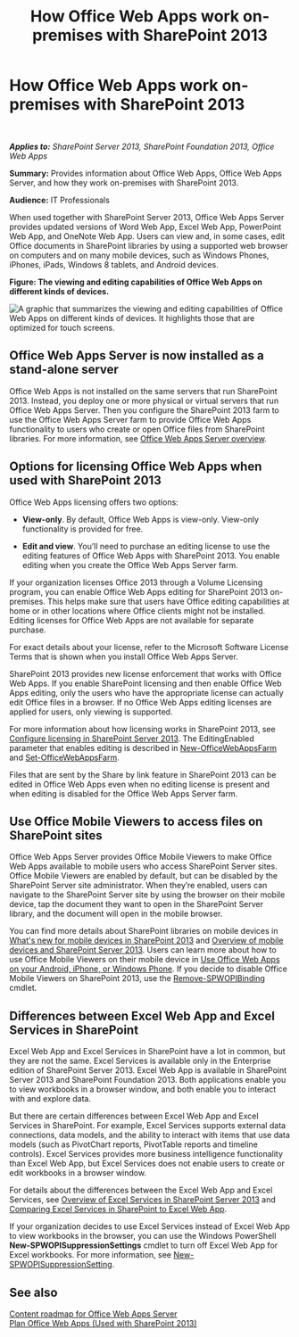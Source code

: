 ﻿---
title: How Office Web Apps work on-premises with SharePoint 2013
TOCTitle: Office Web Apps on-premises with SharePoint 2013
ms:assetid: 8480064e-14a4-4b46-ad6b-0c836b192af2
ms:mtpsurl: https://technet.microsoft.com/en-us/library/Ff431685(v=office.15)
ms:contentKeyID: 48409067
ms.date: 07/24/2014
mtps_version: v=office.15
---

# How Office Web Apps work on-premises with SharePoint 2013

 

_**Applies to:** SharePoint Server 2013, SharePoint Foundation 2013, Office Web Apps_


**Summary:** Provides information about Office Web Apps, Office Web Apps Server, and how they work on-premises with SharePoint 2013.

**Audience:** IT Professionals

When used together with SharePoint Server 2013, Office Web Apps Server provides updated versions of Word Web App, Excel Web App, PowerPoint Web App, and OneNote Web App. Users can view and, in some cases, edit Office documents in SharePoint libraries by using a supported web browser on computers and on many mobile devices, such as Windows Phones, iPhones, iPads, Windows 8 tablets, and Android devices.


**Figure: The viewing and editing capabilities of Office Web Apps on different kinds of devices.**

![A graphic that summarizes the viewing and editing capabilities of Office Web Apps on different kinds of devices. It highlights those that are optimized for touch screens.](images/Ff431685.8bf76669-f511-4e02-8ed3-d658e9e746f0(Office.15).gif "A graphic that summarizes the viewing and editing capabilities of Office Web Apps on different kinds of devices. It highlights those that are optimized for touch screens.")

## Office Web Apps Server is now installed as a stand-alone server

Office Web Apps is not installed on the same servers that run SharePoint 2013. Instead, you deploy one or more physical or virtual servers that run Office Web Apps Server. Then you configure the SharePoint 2013 farm to use the Office Web Apps Server farm to provide Office Web Apps functionality to users who create or open Office files from SharePoint libraries. For more information, see [Office Web Apps Server overview](office-web-apps-server-overview.md).

## Options for licensing Office Web Apps when used with SharePoint 2013

Office Web Apps licensing offers two options:

  - **View-only**. By default, Office Web Apps is view-only. View-only functionality is provided for free.

  - **Edit and view**. You’ll need to purchase an editing license to use the editing features of Office Web Apps with SharePoint 2013. You enable editing when you create the Office Web Apps Server farm.

If your organization licenses Office 2013 through a Volume Licensing program, you can enable Office Web Apps editing for SharePoint 2013 on-premises. This helps make sure that users have Office editing capabilities at home or in other locations where Office clients might not be installed. Editing licenses for Office Web Apps are not available for separate purchase.

For exact details about your license, refer to the Microsoft Software License Terms that is shown when you install Office Web Apps Server.

SharePoint 2013 provides new license enforcement that works with Office Web Apps. If you enable SharePoint licensing and then enable Office Web Apps editing, only the users who have the appropriate license can actually edit Office files in a browser. If no Office Web Apps editing licenses are applied for users, only viewing is supported.

For more information about how licensing works in SharePoint 2013, see [Configure licensing in SharePoint Server 2013](https://technet.microsoft.com/en-us/library/jj219627\(v=office.15\)). The EditingEnabled parameter that enables editing is described in [New-OfficeWebAppsFarm](https://docs.microsoft.com/en-us/powershell/module/officewebapps/new-officewebappsfarm?view=officewebapps-ps) and [Set-OfficeWebAppsFarm](https://docs.microsoft.com/en-us/powershell/module/officewebapps/set-officewebappsfarm?view=officewebapps-ps).

Files that are sent by the Share by link feature in SharePoint 2013 can be edited in Office Web Apps even when no editing license is present and when editing is disabled for the Office Web Apps Server farm.

## Use Office Mobile Viewers to access files on SharePoint sites

Office Web Apps Server provides Office Mobile Viewers to make Office Web Apps available to mobile users who access SharePoint Server sites. Office Mobile Viewers are enabled by default, but can be disabled by the SharePoint Server site administrator. When they’re enabled, users can navigate to the SharePoint Server site by using the browser on their mobile device, tap the document they want to open in the SharePoint Server library, and the document will open in the mobile browser.

You can find more details about SharePoint libraries on mobile devices in [What's new for mobile devices in SharePoint 2013](https://technet.microsoft.com/en-us/library/fp161352\(v=office.15\)) and [Overview of mobile devices and SharePoint Server 2013](https://technet.microsoft.com/en-us/library/fp161351\(v=office.15\)). Users can learn more about how to use Office Mobile Viewers on their mobile device in [Use Office Web Apps on your Android, iPhone, or Windows Phone](http://go.microsoft.com/fwlink/p/?linkid=271045). If you decide to disable Office Mobile Viewers on SharePoint 2013, use the [Remove-SPWOPIBinding](https://docs.microsoft.com/en-us/powershell/module/sharepoint-server/Remove-SPWOPIBinding?view=sharepoint-ps) cmdlet.

## Differences between Excel Web App and Excel Services in SharePoint

Excel Web App and Excel Services in SharePoint have a lot in common, but they are not the same. Excel Services is available only in the Enterprise edition of SharePoint Server 2013. Excel Web App is available in SharePoint Server 2013 and SharePoint Foundation 2013. Both applications enable you to view workbooks in a browser window, and both enable you to interact with and explore data.

But there are certain differences between Excel Web App and Excel Services in SharePoint. For example, Excel Services supports external data connections, data models, and the ability to interact with items that use data models (such as PivotChart reports, PivotTable reports and timeline controls). Excel Services provides more business intelligence functionality than Excel Web App, but Excel Services does not enable users to create or edit workbooks in a browser window.

For details about the differences between the Excel Web App and Excel Services, see [Overview of Excel Services in SharePoint Server 2013](https://technet.microsoft.com/en-us/library/ee424405\(v=office.15\)) and [Comparing Excel Services in SharePoint to Excel Web App](http://go.microsoft.com/fwlink/p/?linkid=255460).

If your organization decides to use Excel Services instead of Excel Web App to view workbooks in the browser, you can use the Windows PowerShell **New-SPWOPISuppressionSettings** cmdlet to turn off Excel Web App for Excel workbooks. For more information, see [New-SPWOPISuppressionSetting](https://docs.microsoft.com/en-us/powershell/module/sharepoint-server/New-SPWOPISuppressionSetting?view=sharepoint-ps).

## See also


[Content roadmap for Office Web Apps Server](content-roadmap-for-office-web-apps-server.md)  
[Plan Office Web Apps (Used with SharePoint 2013)](plan-office-web-apps-used-with-sharepoint-2013.md)  
  

[](plan-office-web-apps-used-with-sharepoint-2013.md)

